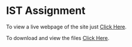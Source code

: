# IST Assignment
To view a live webpage of the site just [Click Here](https://sethburkart.github.io/IST-2022-web/src/).

To download and view the files [Click Here](https://github.com/SethBurkart/IST-2022-web/archive/refs/heads/master.zip).
